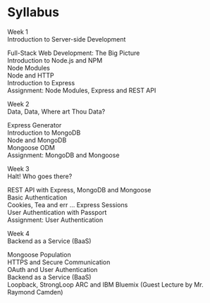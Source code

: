 # Syllabus

Week 1<br>
Introduction to Server-side Development<br>

Full-Stack Web Development: The Big Picture<br>
Introduction to Node.js and NPM<br>
Node Modules<br>
Node and HTTP<br>
Introduction to Express<br>
Assignment: Node Modules, Express and REST API<br>

Week 2<br>
Data, Data, Where art Thou Data?<br>

Express Generator<br>
Introduction to MongoDB<br>
Node and MongoDB<br>
Mongoose ODM<br>
Assignment: MongoDB and Mongoose<br>

Week 3<br>
Halt! Who goes there?<br>

REST API with Express, MongoDB and Mongoose<br>
Basic Authentication<br>
Cookies, Tea and err ... Express Sessions<br>
User Authentication with Passport<br>
Assignment: User Authentication<br>

Week 4<br>
Backend as a Service (BaaS)<br>

Mongoose Population<br>
HTTPS and Secure Communication<br>
OAuth and User Authentication<br>
Backend as a Service (BaaS)<br>
Loopback, StrongLoop ARC and IBM Bluemix (Guest Lecture by Mr. Raymond Camden)<br>
